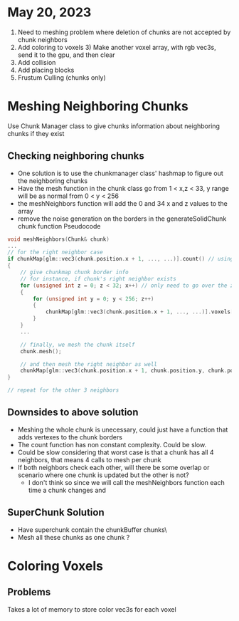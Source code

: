 # May 20, 2023 
1) Need to meshing problem where deletion of chunks are not accepted by chunk neighbors 
2) Add coloring to voxels 
    3) Make another voxel array, with rgb vec3s, send it to the gpu, and then clear   
3) Add collision 
4) Add placing blocks
5) Frustum Culling (chunks only) 


# Meshing Neighboring Chunks 
Use Chunk Manager class to give chunks information about neighboring chunks if they exist 

## Checking neighboring chunks 
- One solution is to use the chunkmanager class' hashmap to figure out the neighboring chunks 
- Have the mesh function in the chunk class go from 1 < x,z < 33, y range will be as normal from 0 < y <  256
- the meshNeighbors function will add the 0 and 34 x and z values to the array 
- remove the noise generation on the borders in the generateSolidChunk chunk function 
Pseudocode
```C++
void meshNeighbors(Chunk& chunk) 
...
// for the right neighbor case 
if chunkMap[glm::vec3(chunk.position.x + 1, ..., ...)].count() // using the given chunks current position to find its neighbors 
{
    // give chunkmap chunk border info 
    // for instance, if chunk's right neighbor exists 
    for (unsigned int z = 0; z < 32; x++) // only need to go over the z axis since the x axis remains constant  
    {
        for (unsigned int y = 0; y < 256; z++) 
        {   
            chunkMap[glm::vec3(chunk.position.x + 1, ..., ...)].voxels[0][y][z] = chunk.voxels[34][y][z]   // update chunk's  neighbor's border b
        }
    }
    ...

    // finally, we mesh the chunk itself 
    chunk.mesh(); 

    // and then mesh the right neighbor as well 
    chunkMap[glm::vec3(chunk.position.x + 1, chunk.position.y, chunk.position.z)].mesh(); 
}

// repeat for the other 3 neighbors 
```

## Downsides to above solution
- Meshing the whole chunk is unecessary, could just have a function that adds vertexes to the chunk borders 
- The count function has non constant complexity. Could be slow. 
- Could be slow considering that worst case is that a chunk has all 4 neighbors, that means 4 calls to mesh per chunk 
- If both neighbors check each other, will there be some overlap or scenario where one chunk is updated but the other is not? 
  - I don't think so since we will call the meshNeighbors function each time a chunk changes and 
 

## SuperChunk Solution
- Have superchunk contain the chunkBuffer chunks\
- Mesh all these chunks as one chunk ? 


# Coloring Voxels 
## Problems 
Takes a lot of memory to store color vec3s for each voxel  



